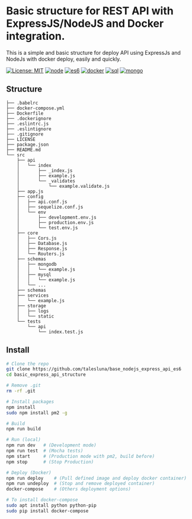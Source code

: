 # Basic structure for REST API with ExpressJS/NodeJS and Docker integration.

This is a simple and basic structure for deploy API using ExpressJs and NodeJs with docker deploy, easily and quickly.

[![License: MIT](https://img.shields.io/badge/License-MIT-yellow.svg?style=flat-square)](LICENSE)
[![node](https://img.shields.io/badge/NodeJS-8-green.svg?style=flat-square)]()
[![es6](https://img.shields.io/badge/ES6-Babel-blue.svg?style=flat-square)](.babelrc)
[![docker](https://img.shields.io/badge/Deploy-Docker-blue.svg?style=flat-square)](Dockerfile)
[![sql](https://img.shields.io/badge/SQL-Sequelize-red.svg?style=flat-square)](src/core/Database.js#L28)
[![mongo](https://img.shields.io/badge/NoSQL-Mongoose-green.svg?style=flat-square)](src/core/Database.js#L18)

## Structure
```
├── .babelrc
├── docker-compose.yml
├── Dockerfile
├── .dockerignore
├── .eslintrc.js
├── .eslintignore
├── .gitignore
├── LICENSE
├── package.json
├── README.md
└── src
    ├── api
    │   └── index
    │       ├── _index.js
    │       ├── example.js
    │       └── _validates
    │           └── example.validate.js
    ├── app.js
    ├── config
    │   ├── api.conf.js
    │   ├── sequelize.conf.js
    │   └── env
    │       ├── development.env.js
    │       ├── production.env.js
    │       └── test.env.js
    ├── core
    │   ├── Cors.js
    │   ├── Database.js
    │   ├── Response.js
    │   └── Routers.js
    ├── schemas
    │   ├── mongodb
    │   │   └── example.js
    │   ├── mysql
    │   │   └── example.js
    │   └── ...
    ├── schemas
    ├── services
    │   └── example.js
    ├── storage
    │   ├── logs
    │   └── static
    └── tests
        └── api
            └── index.test.js
  ```
  
  ## Install
  ```sh
  # Clone the repo
  git clone https://github.com/talesluna/base_nodejs_express_api_es6
  cd basic_express_api_structure
  
  # Remove .git
  rm -rf .git
  
  # Install packages
  npm install
  sudo npm install pm2 -g
  
  # Build
  npm run build
  
  # Run (local)
  npm run dev   # (Development mode)
  npm run test  # (Mocha tests)
  npm start     # (Production mode with pm2, build before)
  npm stop      # (Stop Production)

  # Deploy (Docker)
  npm run deploy    # (Pull defined image and deploy docker container)
  npm run undeploy  # (Stop and remove deployed container)
  docker-compose    # (Others deployment options)

  # To install docker-compose
  sudo apt install python python-pip
  sudo pip install docker-compose
  ```
